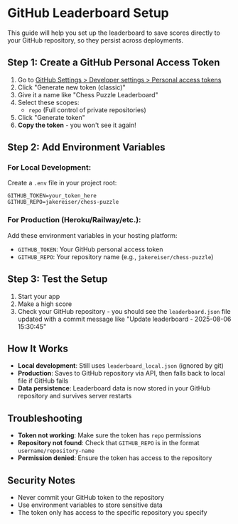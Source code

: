 # GitHub Leaderboard Setup

This guide will help you set up the leaderboard to save scores directly to your GitHub repository, so they persist across deployments.

## Step 1: Create a GitHub Personal Access Token

1. Go to [GitHub Settings > Developer settings > Personal access tokens](https://github.com/settings/tokens)
2. Click "Generate new token (classic)"
3. Give it a name like "Chess Puzzle Leaderboard"
4. Select these scopes:
   - `repo` (Full control of private repositories)
5. Click "Generate token"
6. **Copy the token** - you won't see it again!

## Step 2: Add Environment Variables

### For Local Development:
Create a `.env` file in your project root:
```
GITHUB_TOKEN=your_token_here
GITHUB_REPO=jakereiser/chess-puzzle
```

### For Production (Heroku/Railway/etc.):
Add these environment variables in your hosting platform:

- `GITHUB_TOKEN`: Your GitHub personal access token
- `GITHUB_REPO`: Your repository name (e.g., `jakereiser/chess-puzzle`)

## Step 3: Test the Setup

1. Start your app
2. Make a high score
3. Check your GitHub repository - you should see the `leaderboard.json` file updated with a commit message like "Update leaderboard - 2025-08-06 15:30:45"

## How It Works

- **Local development**: Still uses `leaderboard_local.json` (ignored by git)
- **Production**: Saves to GitHub repository via API, then falls back to local file if GitHub fails
- **Data persistence**: Leaderboard data is now stored in your GitHub repository and survives server restarts

## Troubleshooting

- **Token not working**: Make sure the token has `repo` permissions
- **Repository not found**: Check that `GITHUB_REPO` is in the format `username/repository-name`
- **Permission denied**: Ensure the token has access to the repository

## Security Notes

- Never commit your GitHub token to the repository
- Use environment variables to store sensitive data
- The token only has access to the specific repository you specify 